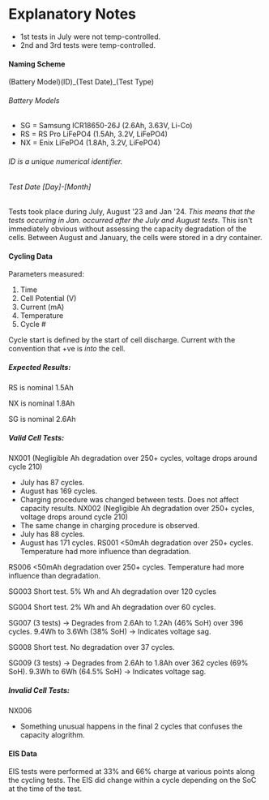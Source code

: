 # Explanatory Notes

- 1st tests in July were not temp-controlled.
-  2nd and 3rd tests were temp-controlled.
#### Naming Scheme
(Battery Model)(ID)\_(Test Date)\_(Test Type)
###### Battery Models
-  SG = Samsung ICR18650-26J (2.6Ah, 3.63V, Li-Co)
-  RS = RS Pro LiFePO4 (1.5Ah, 3.2V, LiFePO4)
-  NX = Enix LiFePO4 (1.8Ah, 3.2V, LiFePO4)
###### ID is a unique numerical identifier.
###### Test Date [Day]-[Month]
Tests took place during July, August '23 and Jan '24. *This means that the tests occuring in Jan. occurred after the July and August tests.* This isn't immediately obvious without assessing the capacity degradation of the cells. Between August and January, the cells were stored in a dry container.
#### Cycling Data
Parameters measured:
1. Time
2. Cell Potential (V)
3. Current (mA)
4. Temperature
5. Cycle #

Cycle start is defined by the start of cell discharge.
Current with the convention that +ve is *into* the cell.
##### Expected Results:
RS is nominal 1.5Ah

NX is nominal 1.8Ah

SG is nominal 2.6Ah
##### Valid Cell Tests:
NX001 (Negligible Ah degradation over 250+ cycles, voltage drops around cycle 210)
- July has 87 cycles.
- August has 169 cycles.
- Charging procedure was changed between tests. Does not affect capacity results.
NX002 (Negligible Ah degradation over 250+ cycles, voltage drops around cycle 210)
- The same change in charging procedure is observed.
- July has 88 cycles.
- August has 171 cycles.
RS001 <50mAh degradation over 250+ cycles. Temperature had more influence than degradation.

RS006 <50mAh degradation over 250+ cycles. Temperature had more influence than degradation.

SG003 Short test. 5% Wh and Ah degradation over 120 cycles

SG004 Short test. 2% Wh and Ah degradation over 60 cycles.

SG007 (3 tests) -> Degrades from 2.6Ah to 1.2Ah (46% SoH) over 396 cycles. 9.4Wh to 3.6Wh (38% SoH) -> Indicates voltage sag.

SG008 Short test. No degradation over 37 cycles.

SG009 (3 tests) -> Degrades from 2.6Ah to 1.8Ah over 362 cycles (69% SoH). 9.3Wh to 6Wh (64.5% SoH) -> Indicates voltage sag.

##### Invalid Cell Tests:
NX006
- Something unusual happens in the final 2 cycles that confuses the capacity alogrithm.

#### EIS Data
EIS tests were performed at 33% and 66% charge at various points along the cycling tests.
The EIS did change within a cycle depending on the SoC at the time of the test.
